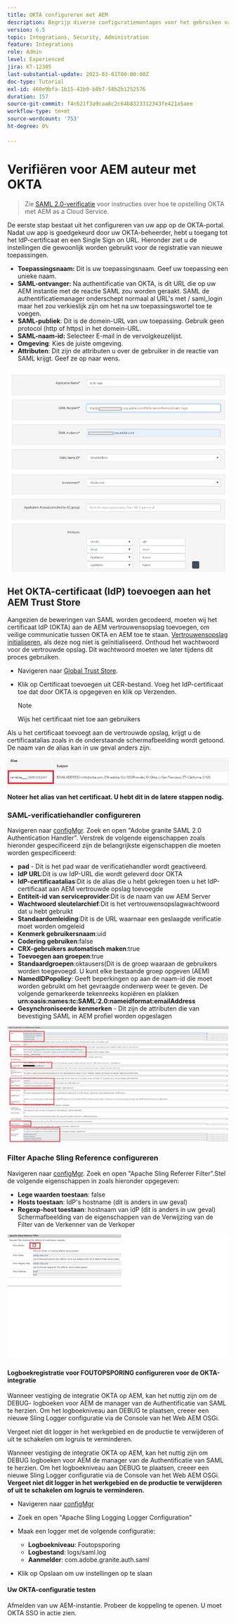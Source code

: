 ```yaml
---
title: OKTA configureren met AEM
description: Begrijp diverse configuratiemontages voor het gebruiken van enig teken-binnen gebruikend OKTA.
version: 6.5
topic: Integrations, Security, Administration
feature: Integrations
role: Admin
level: Experienced
jira: KT-12305
last-substantial-update: 2023-03-01T00:00:00Z
doc-type: Tutorial
exl-id: 460e9bfa-1b15-41b9-b8b7-58b2b1252576
duration: 157
source-git-commit: f4c621f3a9caa8c2c64b8323312343fe421a5aee
workflow-type: tm+mt
source-wordcount: '753'
ht-degree: 0%

---
```


# Verifiëren voor AEM auteur met OKTA

> Zie [SAML 2.0-verificatie](https://experienceleague.adobe.com/docs/experience-manager-learn/cloud-service/authentication/saml-2-0.html) voor instructies over hoe te opstelling OKTA met AEM as a Cloud Service.

De eerste stap bestaat uit het configureren van uw app op de OKTA-portal. Nadat uw app is goedgekeurd door uw OKTA-beheerder, hebt u toegang tot het IdP-certificaat en een Single Sign on URL. Hieronder ziet u de instellingen die gewoonlijk worden gebruikt voor de registratie van nieuwe toepassingen.

* **Toepassingsnaam:** Dit is uw toepassingsnaam. Geef uw toepassing een unieke naam.
* **SAML-ontvanger:** Na authentificatie van OKTA, is dit URL die op uw AEM instantie met de reactie SAML zou worden geraakt. SAML de authentificatiemanager onderschept normaal al URL&#39;s met / saml_login maar het zou verkieslijk zijn om het na uw toepassingswortel toe te voegen.
* **SAML-publiek**: Dit is de domein-URL van uw toepassing. Gebruik geen protocol (http of https) in het domein-URL.
* **SAML-naam-id:** Selecteer E-mail in de vervolgkeuzelijst.
* **Omgeving**: Kies de juiste omgeving.
* **Attributen**: Dit zijn de attributen u over de gebruiker in de reactie van SAML krijgt. Geef ze op naar wens.


![okta-applicatie](assets/okta-app-settings-blurred.PNG)


## Het OKTA-certificaat (IdP) toevoegen aan het AEM Trust Store

Aangezien de beweringen van SAML worden gecodeerd, moeten wij het certificaat IdP (OKTA) aan de AEM vertrouwensopslag toevoegen, om veilige communicatie tussen OKTA en AEM toe te staan.
[Vertrouwensopslag initialiseren](http://localhost:4502/libs/granite/security/content/truststore.html), als deze nog niet is geïnitialiseerd.
Onthoud het wachtwoord voor de vertrouwde opslag. Dit wachtwoord moeten we later tijdens dit proces gebruiken.

* Navigeren naar [Global Trust Store](http://localhost:4502/libs/granite/security/content/truststore.html).
* Klik op Certificaat toevoegen uit CER-bestand. Voeg het IdP-certificaat toe dat door OKTA is opgegeven en klik op Verzenden.

  >[!NOTE]
  >
  >Wijs het certificaat niet toe aan gebruikers

Als u het certificaat toevoegt aan de vertrouwde opslag, krijgt u de certificaatalias zoals in de onderstaande schermafbeelding wordt getoond. De naam van de alias kan in uw geval anders zijn.

![Certificaat-alias](assets/cert-alias.PNG)

**Noteer het alias van het certificaat. U hebt dit in de latere stappen nodig.**

### SAML-verificatiehandler configureren

Navigeren naar [configMgr](http://localhost:4502/system/console/configMgr).
Zoek en open &quot;Adobe granite SAML 2.0 Authentication Handler&quot;.
Verstrek de volgende eigenschappen zoals hieronder gespecificeerd zijn de belangrijkste eigenschappen die moeten worden gespecificeerd:

* **pad** - Dit is het pad waar de verificatiehandler wordt geactiveerd.
* **IdP URL**:Dit is uw IdP-URL die wordt geleverd door OKTA
* **IdP-certificaatalias**:Dit is de alias die u hebt gekregen toen u het IdP-certificaat aan AEM vertrouwde opslag toevoegde
* **Entiteit-id van serviceprovider**:Dit is de naam van uw AEM Server
* **Wachtwoord sleutelarchief**:Dit is het vertrouwensopslagwachtwoord dat u hebt gebruikt
* **Standaardomleiding**:Dit is de URL waarnaar een geslaagde verificatie moet worden omgeleid
* **Kenmerk gebruikersnaam**:uid
* **Codering gebruiken**:false
* **CRX-gebruikers automatisch maken**:true
* **Toevoegen aan groepen**:true
* **Standaardgroepen**:oktausers(Dit is de groep waaraan de gebruikers worden toegevoegd. U kunt elke bestaande groep opgeven (AEM)
* **NamedIDPopolicy**: Geeft beperkingen op aan de naam-id die moet worden gebruikt om het gevraagde onderwerp weer te geven. De volgende gemarkeerde tekenreeks kopiëren en plakken **urn:oasis:names:tc:SAML:2.0:nameidformat:emailAddress**
* **Gesynchroniseerde kenmerken** - Dit zijn de attributen die van bevestiging SAML in AEM profiel worden opgeslagen

![saml-authentication-handler](assets/saml-authentication-settings-blurred.PNG)

### Filter Apache Sling Reference configureren

Navigeren naar [configMgr](http://localhost:4502/system/console/configMgr).
Zoek en open &quot;Apache Sling Referrer Filter&quot;.Stel de volgende eigenschappen in zoals hieronder opgegeven:

* **Lege waarden toestaan**: false
* **Hosts toestaan**: IdP&#39;s hostname (dit is anders in uw geval)
* **Regexp-host toestaan**: hostnaam van idP (dit is anders in uw geval) Schermafbeelding van de eigenschappen van de Verwijzing van de Filter van de Verkenner van de Verkoper

![referentie-filter](assets/okta-referrer.png)

#### Logboekregistratie voor FOUTOPSPORING configureren voor de OKTA-integratie

Wanneer vestiging de integratie OKTA op AEM, kan het nuttig zijn om de DEBUG- logboeken voor AEM de manager van de Authentificatie van SAML te herzien. Om het logboekniveau aan DEBUG te plaatsen, creeer een nieuwe Sling Logger configuratie via de Console van het Web AEM OSGi.

Vergeet niet dit logger in het werkgebied en de productie te verwijderen of uit te schakelen om logruis te verminderen.

Wanneer vestiging de integratie OKTA op AEM, kan het nuttig zijn om DEBUG logboeken voor AEM de manager van de Authentificatie van SAML te herzien. Om het logboekniveau aan DEBUG te plaatsen, creeer een nieuwe Sling Logger configuratie via de Console van het Web AEM OSGi.
**Vergeet niet dit logger in het werkgebied en de productie te verwijderen of uit te schakelen om logruis te verminderen.**
* Navigeren naar [configMgr](http://localhost:4502/system/console/configMgr)

* Zoek en open &quot;Apache Sling Logging Logger Configuration&quot;
* Maak een logger met de volgende configuratie:
   * **Logboekniveau**: Foutopsporing
   * **Logbestand**: logs/saml.log
   * **Aanmelder**: com.adobe.granite.auth.saml
* Klik op Opslaan om uw instellingen op te slaan

#### Uw OKTA-configuratie testen

Afmelden van uw AEM-instantie. Probeer de koppeling te openen. U moet OKTA SSO in actie zien.
